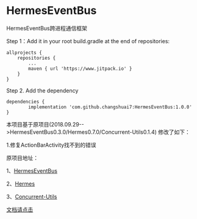 # HermesEventBus
HermesEventBus跨进程通信框架

Step 1：Add it in your root build.gradle at the end of repositories:

	allprojects {
		repositories {
			...
			maven { url 'https://www.jitpack.io' }
		}
	}

Step 2. Add the dependency

	dependencies {
	        implementation 'com.github.changshuai7:HermesEventBus:1.0.0'
	}

本项目基于原项目(2018.09.29-->HermesEventBus0.3.0/Hermes0.7.0/Concurrent-Utils0.1.4)
修改了如下：

1.修复ActionBarActivity找不到的错误


原项目地址：

1、[HermesEventBus](https://github.com/Xiaofei-it/HermesEventBus)

2、[Hermes](https://github.com/Xiaofei-it/Hermes)

3、[Concurrent-Utils](https://github.com/Xiaofei-it/Concurrent-Utils)

[文档请点击](doc)
